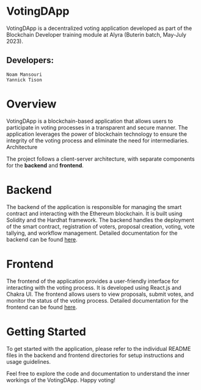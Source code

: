 # VotingDApp

VotingDApp is a decentralized voting application developed as part of the Blockchain Developer training module at Alyra (Buterin batch, May-July 2023).

## Developers:

    Noam Mansouri
    Yannick Tison

# Overview

VotingDApp is a blockchain-based application that allows users to participate in voting processes in a transparent and secure manner. The application leverages the power of blockchain technology to ensure the integrity of the voting process and eliminate the need for intermediaries.
Architecture

The project follows a client-server architecture, with separate components for the **backend** and **frontend**.

# Backend

The backend of the application is responsible for managing the smart contract and interacting with the Ethereum blockchain. It is built using Solidity and the Hardhat framework. The backend handles the deployment of the smart contract, registration of voters, proposal creation, voting, vote tallying, and workflow management. Detailed documentation for the backend can be found [here](backend/README.md).


# Frontend

The frontend of the application provides a user-friendly interface for interacting with the voting process. It is developed using React.js and Chakra UI. The frontend allows users to view proposals, submit votes, and monitor the status of the voting process. Detailed documentation for the frontend can be found [here](frontend/README.md).

# Getting Started

To get started with the application, please refer to the individual README files in the backend and frontend directories for setup instructions and usage guidelines.

Feel free to explore the code and documentation to understand the inner workings of the VotingDApp. Happy voting!